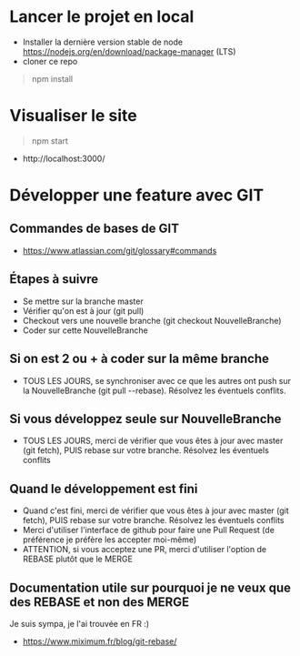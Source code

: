 # Lancer le projet en local 
- Installer la dernière version stable de node https://nodejs.org/en/download/package-manager (LTS)
- cloner ce repo
> npm install

# Visualiser le site
> npm start
- http://localhost:3000/

# Développer une feature avec GIT
## Commandes de bases de GIT
- https://www.atlassian.com/git/glossary#commands

## Étapes à suivre
- Se mettre sur la branche master
- Vérifier qu'on est à jour (git pull)
- Checkout vers une nouvelle branche (git checkout NouvelleBranche)
- Coder sur cette NouvelleBranche

## Si on est 2 ou + à coder sur la même branche
- TOUS LES JOURS, se synchroniser avec ce que les autres ont push sur la NouvelleBranche (git pull --rebase). Résolvez les éventuels conflits.

## Si vous développez seule sur NouvelleBranche
- TOUS LES JOURS, merci de vérifier que vous êtes à jour avec master (git fetch), PUIS rebase sur votre branche. Résolvez les éventuels conflits

## Quand le développement est fini
- Quand c'est fini, merci de vérifier que vous êtes à jour avec master (git fetch), PUIS rebase sur votre branche. Résolvez les éventuels conflits
- Merci d'utiliser l'interface de github pour faire une Pull Request (de préférence je préfère les accepter moi-même)
- ATTENTION, si vous acceptez une PR, merci d'utiliser l'option de REBASE plutôt que le MERGE

## Documentation utile sur pourquoi je ne veux que des REBASE et non des MERGE
Je suis sympa, je l'ai trouvée en FR :) 
- https://www.miximum.fr/blog/git-rebase/
